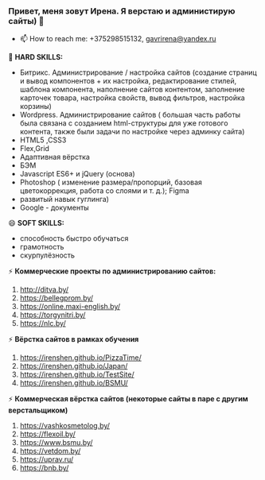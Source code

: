 ### Привет, меня зовут Ирена. Я верстаю и администирую сайты) 👋

- 📫 How to reach me: +375298515132, gavrirena@yandex.ru
  
🌱 <b>HARD SKILLS:</b>
- Битрикс. Администрирование / настройка сайтов (создание страниц и вывод компонентов + их настройка, редактирование стилей, шаблона компонента, наполнение сайтов контентом, заполнение карточек товара, настройка свойств, вывод фильтров, настройка корзины)
- Wordpress. Администрирование сайтов ( большая часть работы была связана с cозданием html-структуры для уже готового контента, также были задачи по настройке через админку сайта)
- HTML5 ,CSS3
- Flex,Grid
- Адаптивная вёрстка
- БЭМ
- Javascript ES6+ и jQuery (основа)
- Photoshop ( изменение размера/пропорций, базовая цветокоррекция, работа со слоями и т. д.); Figma
- развитый навык гуглинга)
- Google - документы


😄 <b>SOFT SKILLS:</b>
- способность быстро обучаться
- грамотность
- скурпулёзность


⚡ <b>Коммерческие проекты по администрированию сайтов:</b>
1) http://ditva.by/
2) https://bellegprom.by/
3) https://online.maxi-english.by/
4) https://torgynitri.by/
5) https://nlc.by/


⚡ <b>Вёрстка сайтов в рамках обучения</b>
1) https://irenshen.github.io/PizzaTime/
2) https://irenshen.github.io/Japan/
3) https://irenshen.github.io/TestSite/
4) https://irenshen.github.io/BSMU/

   
⚡ <b>Коммерческая вёрстка сайтов (некоторые сайты в паре с другим верстальщиком)</b>
1) https://vashkosmetolog.by/ 
2) https://flexoil.by/ 
3) https://www.bsmu.by/
4) https://vetdom.by/
5) https://uprav.ru/
6) https://bnb.by/ 




<!--

### Hi there 👋
**Irenshen/Irenshen** is a ✨ _special_ ✨ repository because its `README.md` (this file) appears on your GitHub profile.

Here are some ideas to get you started:

- 🔭 I’m currently working on ...
- 🌱 I’m currently learning ...
- 👯 I’m looking to collaborate on ...
- 🤔 I’m looking for help with ...
- 💬 Ask me about ...
- 📫 How to reach me: ...
- 😄 Pronouns: ...
- ⚡ Fun fact: ...
-->
